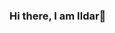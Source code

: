 ### Hi there, I am Ildar👋

<!--
**Karantir73/Karantir73** is a ✨ _special_ ✨ repository because its `README.md` (this file) appears on your GitHub profile.

Here are some ideas to get you started:
- 📫 How to reach me: ...

